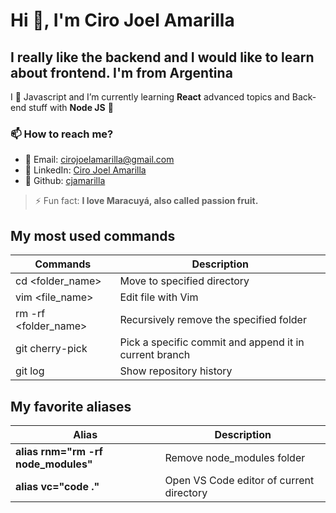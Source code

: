 # Hi 👋, I'm Ciro Joel Amarilla

## I really like the backend and I would like to learn about frontend. I'm from Argentina

I 💖 Javascript and I’m currently learning **React** advanced topics and Back-end stuff with **Node JS** 🌱  

### 📫 How to reach me?

* 💌 Email: <cirojoelamarilla@gmail.com>
* 💼 LinkedIn: [Ciro Joel Amarilla](https://www.linkedin.com/in/ciro-joel-amarilla-6616561b0/)
* 🐙 Github: [cjamarilla](https://github.com/cjamarilla)

> ⚡ Fun fact: **I love Maracuyá, also called passion fruit.**

## My most used commands

| Commands                      | Description                                            |
| ------------------------------|--------------------------------------------------------|
| cd <folder_name>              | Move to specified directory                            |
| vim <file_name>               | Edit file with Vim                                     |
| rm -rf <folder_name>          | Recursively remove the specified folder                |
| git cherry-pick <commit-hash> | Pick a specific commit and append it in current branch |
| git log                       | Show repository history                                |

## My favorite aliases

| Alias                               | Description                              |
|-------------------------------------|------------------------------------------|
| **alias rnm="rm -rf node_modules"** | Remove node_modules folder               |
| **alias vc="code ."**               | Open VS Code editor of current directory |
